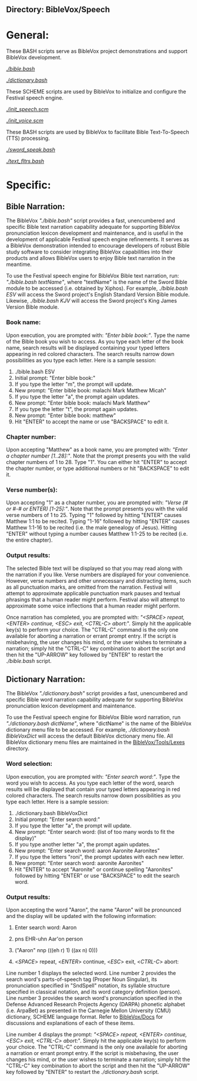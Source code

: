 ## Directory: BibleVox/Speech

# General:

These BASH scripts serve as BibleVox project demonstrations and support BibleVox development.

[*./bible.bash*](./bible.bash)

[*./dictionary.bash*](./dictionary.bash)

These SCHEME scripts are used by BibleVox to initialize and configure the Festival speech engine.

[*./init_speech.scm*](./init_speech.scm)

[*./init_voice.scm*](./init_voice.scm)

These BASH scripts are used by BibleVox to facilitate Bible Text-To-Speech (TTS) processing.

[*./sword_speak.bash*](./sword_speak.bash)

[*./text_fltrs.bash*](./text_fltrs.bash)

# Specific:

## Bible Narration:

The BibleVox *"./bible.bash"* script provides a fast, unencumbered and specific Bible text narration capability adequate for supporting BibleVox pronunciation lexicon development and maintenance, and is useful in the development of applicable Festival speech engine refinements. It serves as a BibleVox demonstration intended to encourage developers of robust Bible study software to consider integrating BibleVox capabilities into their products and allows BibleVox users to enjoy Bible text narration in the meantime.

To use the Festival speech engine for BibleVox Bible text narration, run: *"./bible.bash textName"*, where "textName" is the name of the Sword Bible module to be accessed (i.e. obtained by Xiphos). For example, *./bible.bash ESV* will access the Sword project's English Standard Version Bible module. Likewise, *./bible.bash KJV* will access the Sword project's King James Version Bible module.

### Book name:

Upon execution, you are prompted with: *"Enter bible book:"*. Type the name of the Bible book you wish to access. As you type each letter of the book name, search results will be displayed containing your typed letters appearing in red colored characters. The search results narrow down possibilities as you type each letter. Here is a sample session:

1. ./bible.bash ESV
2. Initial prompt: "Enter bible book:"
3. If you type the letter "m", the prompt will update.
4. New prompt: "Enter bible book: malachi  Mark  Matthew  Micah"
5. If you type the letter "a", the prompt again updates.
6. New prompt: "Enter bible book: malachi  Mark  Matthew"
7. If you type the letter "t", the prompt again updates.
8. New prompt: "Enter bible book: matthew"
9. Hit "ENTER" to accept the name or use "BACKSPACE" to edit it.

### Chapter number:

Upon accepting "Matthew" as a book name, you are prompted with: *"Enter a chapter number [1..28]:"*. Note that the prompt presents you with the valid chapter numbers of 1 to 28. Type "1". You can either hit "ENTER" to accept the chapter number, or type additional numbers or hit "BACKSPACE" to edit it.

### Verse number(s):

Upon accepting "1" as a chapter number, you are prompted with: *"Verse (# or #-# or ENTER) [1-25]:"*. Note that the prompt presents you with the valid verse numbers of 1 to 25. Typing "1" followed by hitting "ENTER" causes Matthew 1:1 to be recited. Typing "1-16" followed by hitting "ENTER" causes Matthew 1:1-16 to be recited (i.e. the male genealogy of Jesus). Hitting "ENTER" without typing a number causes Matthew 1:1-25 to be recited (i.e. the entire chapter).

### Output results:

The selected Bible text will be displayed so that you may read along with the narration if you like. Verse numbers are displayed for your convenience. However, verse numbers and other unnecessary and distracting items, such as all punctuation marks, are omitted from the narration. Festival will attempt to approximate applicable punctuation mark pauses and textual phrasings that a human reader might perform. Festival also will attempt to approximate some voice inflections that a human reader might perform.

Once narration has completed, you are prompted with: *"<_SPACE_> repeat, <_ENTER_> continue, <_ESC_> exit, <_CTRL-C_> abort:*". Simply hit the applicable key(s) to perform your choice. The "CTRL-C" command is the only one available for aborting a narration or errant prompt entry. If the script is misbehaving, the user changes his mind, or the user wishes to terminate a narration; simply hit the "CTRL-C" key combination to abort the script and then hit the "UP-ARROW" key followed by "ENTER" to restart the *./bible.bash* script.

## Dictionary Narration:

The BibleVox *"./dictionary.bash"* script provides a fast, unencumbered and specific Bible word narration capability adequate for supporting BibleVox pronunciation lexicon development and maintenance.

To use the Festival speech engine for BibleVox Bible word narration, run *"./dictionary.bash dictName"*, where "dictName" is the name of the BibleVox dictionary menu file to be accessed. For example, *./dictionary.bash BibleVoxDict* will access the default BibleVox dictionary menu file. All BibleVox dictionary menu files are maintained in the [BibleVox/Tools/Lexes](../Tools/Lexes/LexesDirDoc.md) directory.

### Word selection:

Upon execution, you are prompted with: *"Enter search word:"*. Type the word you wish to access. As you type each letter of the word, search results will be displayed that contain your typed letters appearing in red colored characters. The search results narrow down possibilities as you type each letter. Here is a sample session:

1. ./dictionary.bash BibleVoxDict
2. Initial prompt: "Enter search word:"
3. If you type the letter "a", the prompt will update.
4. New prompt: "Enter search word: (list of too many words to fit the display)"
5. If you type another letter "a", the prompt again updates.
6. New prompt: "Enter search word: aaron  Aaronite  Aaronites"
7. If you type the letters "roni", the prompt updates with each new letter.
8. New prompt: "Enter search word: aaronite Aaronites"
9. Hit "ENTER" to accept "Aaronite" or continue spelling "Aaronites" followed by hitting "ENTER" or use "BACKSPACE" to edit the search word.

### Output results:

Upon accepting the word "Aaron", the name "Aaron" will be pronounced and the display will be updated with the following information:

1. Enter search word: Aaron

2. pns  EHR-uhn  Aar'on  person

3. ("Aaron" nnp (((eh r) 1) ((ax n) 0)))

4. <_SPACE_> repeat, <_ENTER_> continue, <_ESC_> exit, <_CTRL-C_> abort:

Line number 1 displays the selected word. Line number 2 provides the search word's parts-of-speech tag (Proper Noun Singular), its pronunciation specified in "SndSpell" notation, its syllable structure specified in classical notation, and its word category definition (person). Line number 3 provides the search word's pronunciation specified in the Defense Advanced Research Projects Agency (DARPA) phonetic alphabet (i.e. ArpaBet) as presented in the Carnegie Mellon University (CMU) dictionary, SCHEME language format. Refer to [BibleVox/Docs](../Docs/DocsDirDoc.md) for discussions and explanations of each of these items.

Line number 4 displays the prompt: *"<_SPACE_> repeat, <_ENTER_> continue, <_ESC_> exit, <_CTRL-C_> abort:*". Simply hit the applicable key(s) to perform your choice. The "CTRL-C" command is the only one available for aborting a narration or errant prompt entry. If the script is misbehaving, the user changes his mind, or the user wishes to terminate a narration; simply hit the "CTRL-C" key combination to abort the script and then hit the "UP-ARROW" key followed by "ENTER" to restart the *./dictionary.bash* script.

